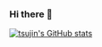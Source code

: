 ### Hi there 👋

[![tsujin's GitHub stats](https://github-readme-stats.vercel.app/api?username=tsujin)](https://github.com/anuraghazra/github-readme-stats)
<!--
**tsujin/tsujin** is a ✨ _special_ ✨ repository because its `README.md` (this file) appears on your GitHub profile.

Here are some ideas to get you started:

- 🔭 I’m currently working on ...
- 🌱 I’m currently learning ...
- 👯 I’m looking to collaborate on ...
- 🤔 I’m looking for help with ...
- 💬 Ask me about ...
- 📫 How to reach me: ...
- 😄 Pronouns: ...
- ⚡ Fun fact: ...
-->
